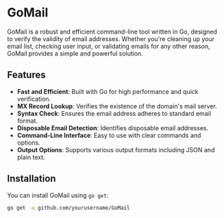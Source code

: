 # GoMail

GoMail is a robust and efficient command-line tool written in Go, designed to verify the validity of email addresses. Whether you're cleaning up your email list, checking user input, or validating emails for any other reason, GoMail provides a simple and powerful solution.

## Features

- **Fast and Efficient**: Built with Go for high performance and quick verification.
- **MX Record Lookup**: Verifies the existence of the domain's mail server.
- **Syntax Check**: Ensures the email address adheres to standard email format.
- **Disposable Email Detection**: Identifies disposable email addresses.
- **Command-Line Interface**: Easy to use with clear commands and options.
- **Output Options**: Supports various output formats including JSON and plain text.

## Installation

You can install GoMail using `go get`:

```sh
go get -u github.com/yourusername/GoMail
